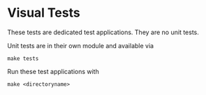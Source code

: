 # Visual Tests

These tests are dedicated test applications. They are no unit tests.

Unit tests are in their own module and available via
```
make tests
```

Run these test applications with
```
make <directoryname>
```
